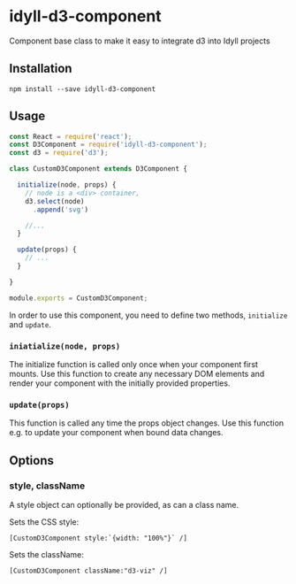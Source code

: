 # idyll-d3-component

Component base class to make it easy to integrate d3 into Idyll projects

## Installation

```
npm install --save idyll-d3-component
```


## Usage

```jsx
const React = require('react');
const D3Component = require('idyll-d3-component');
const d3 = require('d3');

class CustomD3Component extends D3Component {

  initialize(node, props) {
    // node is a <div> container,
    d3.select(node)
      .append('svg')

    //...
  }

  update(props) {
    // ...
  }

}

module.exports = CustomD3Component;
```


In order to use this component, you need to define two methods, `initialize` and `update`.

### `iniatialize(node, props)`

The initialize function is called only once when your component first mounts. Use this function to
create any necessary DOM elements and render your component with the initially provided properties.

### `update(props)`

This function is called any time the props object changes. Use this function e.g. to update
your component when bound data changes.

## Options

### style, className

A style object can optionally be provided, as can a class name.

Sets the CSS style:
```
[CustomD3Component style:`{width: "100%"}` /]
```

Sets the className:
```
[CustomD3Component className:"d3-viz" /]
```

